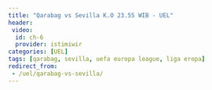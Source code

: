 ```yaml
---
title: "Qarabag vs Sevilla K.O 23.55 WIB - UEL"
header:
 video:
  id: ch-6
  provider: istimiwir
categories: [UEL]
tags: [qarabag, sevilla, uefa europa league, liga eropa]
redirect_from:
 - /uel/qarabag-vs-sevilla/
---
```

